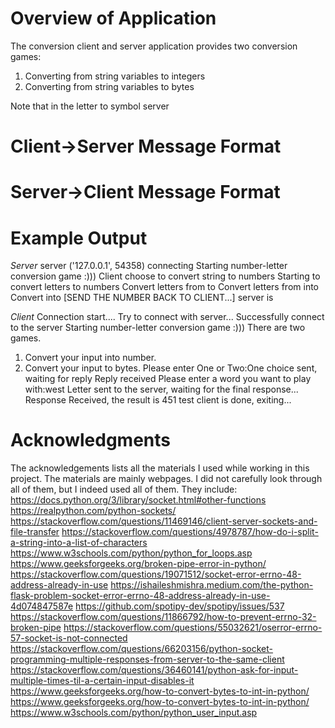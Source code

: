 # Overview of Application
The conversion client and server application provides two conversion games:
1. Converting from string variables to integers
2. Converting from string variables to bytes



Note that in the letter to symbol server

# Client->Server Message Format


# Server->Client Message Format

# Example Output
*Server*
server <starting>
<New Connection> ('127.0.0.1', 54358) connecting
Starting number-letter conversion game :)))
Client choose to convert string to numbers
Starting to convert letters to numbers
Convert letters from <byte> to <string>
Convert letters from <string> into <a list of characters>
Convert <a list of characters> into <number>
[SEND THE NUMBER BACK TO CLIENT...]
server is <done>

*Client*
Connection start.... Try to connect with server...
Successfully connect to the server
Starting number-letter conversion game :)))
There are two games.
1. Convert your input into number.
2. Convert your input to bytes.
Please enter One or Two:One
choice sent, waiting for reply
Reply received
Please enter a word you want to play with:west
Letter sent to the server, waiting for the final response...
Response Received, the result is 451
test client is done, exiting...

# Acknowledgments
The acknowledgements lists all the materials I used while working in this project.
The materials are mainly webpages. I did not carefully look through all of them, but I indeed used all of them. They include:
https://docs.python.org/3/library/socket.html#other-functions
https://realpython.com/python-sockets/
https://stackoverflow.com/questions/11469146/client-server-sockets-and-file-transfer
https://stackoverflow.com/questions/4978787/how-do-i-split-a-string-into-a-list-of-characters
https://www.w3schools.com/python/python_for_loops.asp
https://www.geeksforgeeks.org/broken-pipe-error-in-python/
https://stackoverflow.com/questions/19071512/socket-error-errno-48-address-already-in-use
https://ishaileshmishra.medium.com/the-python-flask-problem-socket-error-errno-48-address-already-in-use-4d074847587e
https://github.com/spotipy-dev/spotipy/issues/537
https://stackoverflow.com/questions/11866792/how-to-prevent-errno-32-broken-pipe
https://stackoverflow.com/questions/55032621/oserror-errno-57-socket-is-not-connected
https://stackoverflow.com/questions/66203156/python-socket-programming-multiple-responses-from-server-to-the-same-client
https://stackoverflow.com/questions/36460141/python-ask-for-input-multiple-times-til-a-certain-input-disables-it
https://www.geeksforgeeks.org/how-to-convert-bytes-to-int-in-python/
https://www.geeksforgeeks.org/how-to-convert-bytes-to-int-in-python/
https://www.w3schools.com/python/python_user_input.asp